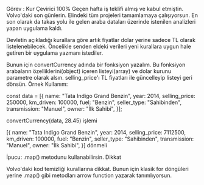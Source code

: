 Görev : Kur Çevirici
100%
Geçen hafta iş teklifi almış ve kabul etmiştin. Volvo'daki son günlerin. Elindeki tüm projeleri tamamlamaya çalışıyorsun. En son olarak da takas yolu ile gelen araba dataları üzerinde istenilen analizleri yapan uygulama kaldı.

Devletin açıkladığı kurallara göre artık fiyatlar dolar yerine sadece TL olarak listelenebilecek. Öncelikle senden eldeki verileri yeni kurallara uygun hale getiren bir uygulama yazmanı istediler.

Bunun için convertCurrency adında bir fonksiyon yazalım.
Bu fonksiyon arabaların özelliklerini(object) içeren listeyi(array) ve dolar kurunu parametre olarak alsın.
selling_price'ı TL fiyatları ile güncelleyip listeyi geri dönsün.
Örnek Kullanım:

const data = [{
name: "Tata Indigo Grand Benzin",
year: 2014,
selling_price: 250000,
km_driven: 100000,
fuel: "Benzin",
seller_type: "Sahibinden",
transmission: "Manuel",
owner: "İlk Sahibi",
}];

convertCurrency(data, 28.45)
işlemi

[{
name: "Tata Indigo Grand Benzin",
year: 2014,
selling_price: 7112500,
km_driven: 100000,
fuel: "Benzin",
seller_type: "Sahibinden",
transmission: "Manuel",
owner: "İlk Sahibi",
}]
dönmeli

İpucu: .map() metodunu kullanabilirsin.
Dikkat

Volvo'daki kod temizliği kurallarına dikkat.
Bunun için klasik for döngüleri yerine .map() gibi metodları arrow function yazarak tanımlıyorsun.
